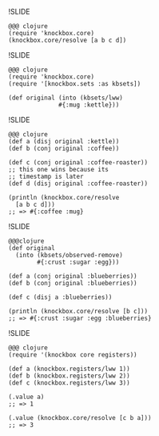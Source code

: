 !SLIDE

    @@@ clojure
    (require 'knockbox.core)
    (knockbox.core/resolve [a b c d])

!SLIDE

    @@@ clojure
    (require 'knockbox.core)
    (require '[knockbox.sets :as kbsets])

    (def original (into (kbsets/lww)
                  #{:mug :kettle}))

!SLIDE

    @@@ clojure
    (def a (disj original :kettle))
    (def b (conj original :coffee))

    (def c (conj original :coffee-roaster))
    ;; this one wins because its
    ;; timestamp is later
    (def d (disj original :coffee-roaster))

    (println (knockbox.core/resolve
      [a b c d]))
    ;; => #{:coffee :mug}

!SLIDE

    @@@clojure
    (def original
      (into (kbsets/observed-remove)
            #{:crust :sugar :egg}))

    (def a (conj original :blueberries))
    (def b (conj original :blueberries))

    (def c (disj a :blueberries))

    (println (knockbox.core/resolve [b c]))
    ;; => #{:crust :sugar :egg :blueberries}

!SLIDE

    @@@ clojure
    (require '(knockbox core registers))

    (def a (knockbox.registers/lww 1))
    (def b (knockbox.registers/lww 2))
    (def c (knockbox.registers/lww 3))

    (.value a)
    ;; => 1

    (.value (knockbox.core/resolve [c b a]))
    ;; => 3
